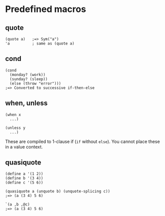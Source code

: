 Predefined macros
=================

quote
-----

    (quote a)   ;=> Sym("a")
    'a          ; same as (quote a)


cond
----

    (cond
      (monday? (work))
      (sunday? (sleep))
      (else (throw "error")))
    ;=> Converted to successive if-then-else

when, unless
------------

    (when x
      ...)

    (unless y
      ...)

These are compiled to 1-clause if (`if` without `else`). You cannot
place these in a value context.

quasiquote
----------

    (define a '(1 2))
    (define b '(3 4))
    (define c '(5 6))

    (quasiquote a (unquote b) (unquote-splicing c))
    ;=> (a (3 4) 5 6)

    `(a ,b ,@c)
    ;=> (a (3 4) 5 6)

